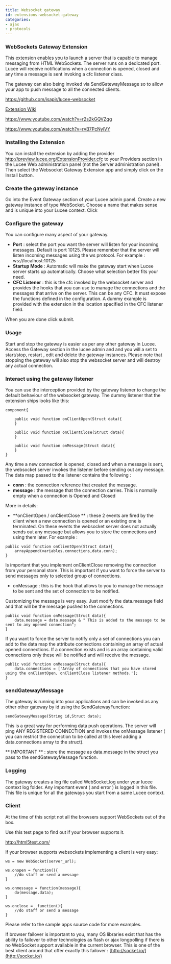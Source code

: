 ```yaml
---
title: Websocket gateway
id: extensions-websocket-gateway
categories:
- ajax
- protocols
---
```


### WebSockets Gateway Extension ###

This extension enables you to launch a server that is capable to manage messaging from HTML WebSockets. The server runs on a dedicated port. Lucee will receive notifications when a connection is opened, closed and any time a message is sent invoking a cfc listener class. 

The gateway can also being invoked via SendGatewayMessage so to allow your app to push message to all the connected clients.

<https://github.com/isapir/lucee-websocket>

[Extension Wiki](https://github.com/isapir/lucee-websocket/wiki)

<https://www.youtube.com/watch?v=r2s2kGQVZqg>

<https://www.youtube.com/watch?v=rvB7PcNylVY>


### Installing the Extension ###

You can install the extension by adding the provider <http://preview.lucee.org/ExtensionProvider.cfc> to your Providers section in the Lucee Web administration panel (not the Server administration panel). Then select the Websocket Gateway Extension app and simply click on the Install button.

### Create the gateway instance ###

Go into the Event Gateway section of your Lucee admin panel. Create a new gateway instance of type WebSocket. Choose a name that makes sense and is unique into your Lucee context. Click


### Configure the gateway ###

You can configure many aspect of your gateway.


* **Port** : select the port you want the server will listen for your incoming messages. Default is port 10125. Please remember that the server will listen incoming messages using the ws protocol. For example : ws://localhost:10125
* **Startup Mode** : Automatic will make the gateway start when Lucee server starts up automatically. Choose what selection better fits your need.
* **CFC Listener** : this is the cfc invoked by the websocket server and provides the hooks that you can use to manage the connections and the messages that arrive on the server. This can be any CFC. It must expose the functions defined in the configuration. A dummy example is provided with the extension in the location specified in the CFC listener field.

When you are done click submit.

### Usage ###

Start and stop the gateway is easier as per any other gateway in Lucee. Access the Gateway section in the lucee admin and and you will a set to start/stop, restart , edit and delete the gateway instances. Please note that stopping the gateway will also stop the websocket server and will destroy any actual connection.


### Interact using the gateway listener ###

You can use the interception provided by the gateway listener to change the default behaviour of the websocket gateway. The dummy listener that the extension ships looks like this:

```lucee
component{

    public void function onClientOpen(Struct data){
    }

    public void function onClientClose(Struct data){
    }

    public void function onMessage(Struct data){
    }
}
```

Any time a new connection is opened, closed and when a message is sent, the websocket server invokes the listener before sending out any message. The data map passed to the listener contains the following :


* **conn** : the connection reference that created the message.
* **message** : the message that the connection carries. This is normally empty when a connection is Opened and Closed

More in details:

* **onClientOpen / onClientClose ** : these 2 events are fired by the client when a new connection is opened or an existing one is terminated. On these events the websocket server does not actually sends out any message but allows you to store the connections and using them later. For example :

```lucee
public void function onClientOpen(Struct data){
    arrayAppend(variables.connections,data.conn);
}
```

Is important that you implement onClientClose removing the connection from your personal store. This is important if you want to force the server to send messages only to selected group of connections.

* onMessage : this is the hook that allows to you to manage the message to be sent and the set of connection to be notified.

Customizing the message is very easy. Just modify the data.message field and that will be the message pushed to the connections.

```lucee
public void function onMessage(Struct data){
	data.message = data.message & " This is added to the message to be sent to any opened connection";
}
```

If you want to force the server to notify only a set of connections you can add to the data map the attribute connections containing an array of actual opened connections. If a connection exists and is an array containing valid connections only these will be notified and will receive the message.

```lucee
public void function onMessage(Struct data){
	data.connections = ['Array of connections that you have stored using the onClientOpen, onClientClose listener methods.'];
}
```

### sendGatewayMessage ###

The gateway is running into your applications and can be invoked as any other other gateway by id using the SendGatewayFunction:

```lucee
sendGatewayMessage(String id,Struct data);
```

This is a great way for performing data push operations. The server will ping ANY REGISTERED CONNECTION and invokes the onMessage listener ( you can restrict the connection to be called at this level adding a data.connections array to the struct).

** IMPORTANT ** : store the message as data.message in the struct you pass to the sendGatewayMessage function.


### Logging ###

The gateway creates a log file called WebSocket.log under your lucee context log folder. Any important event ( and error ) is logged in this file. This file is unique for all the gateways you start from a same Lucee context.

### Client ###

At the time of this script not all the browsers support WebSockets out of the box.

Use this test page to find out if your browser supports it. 

<http://html5test.com/>

If your browser supports websockets implementing a client is very easy:

```lucee
ws = new WebSocket(server_url);

ws.onopen = function(){
    //do staff or send a message
}

ws.onmessage = function(message){
    do(message.data);
}

ws.onclose =  function(){
    //do staff or send a message
}
```

Please refer to the sample apps source code for more examples.

If browser failover is important to you, many OS libraries exist that has the ability to failover to other technologies as flash or ajax longpolling if there is no WebSocket support available in the current browser. This is one of the best client around that offer exactly this failover : [http://socket.io/](http://socket.io/)
